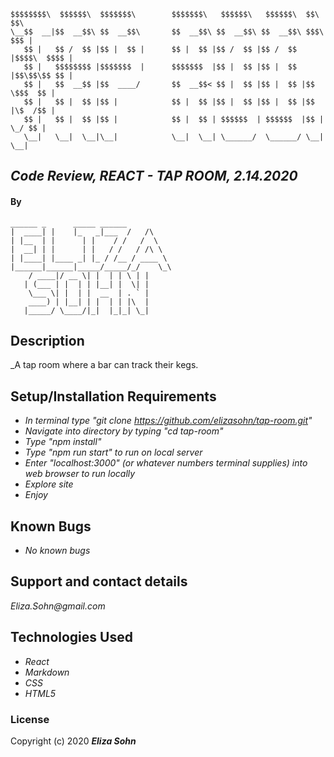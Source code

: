 

    $$$$$$$$\  $$$$$$\  $$$$$$$\        $$$$$$$\   $$$$$$\   $$$$$$\  $$\      $$\
    \__$$  __|$$  __$$\ $$  __$$\       $$  __$$\ $$  __$$\ $$  __$$\ $$$\    $$$ |
       $$ |   $$ /  $$ |$$ |  $$ |      $$ |  $$ |$$ /  $$ |$$ /  $$ |$$$$\  $$$$ |
       $$ |   $$$$$$$$ |$$$$$$$  |      $$$$$$$  |$$ |  $$ |$$ |  $$ |$$\$$\$$ $$ |
       $$ |   $$  __$$ |$$  ____/       $$  __$$< $$ |  $$ |$$ |  $$ |$$ \$$$  $$ |
       $$ |   $$ |  $$ |$$ |            $$ |  $$ |$$ |  $$ |$$ |  $$ |$$ |\$  /$$ |
       $$ |   $$ |  $$ |$$ |            $$ |  $$ | $$$$$$  | $$$$$$  |$$ | \_/ $$ |
       \__|   \__|  \__|\__|            \__|  \__| \______/  \______/ \__|     \__|



## _Code Review, REACT - TAP ROOM, 2.14.2020_



#### By

    ______ _      _____ ______         
    |  ____| |    |_   _|___  /   /\    
    | |__  | |      | |    / /   /  \   
    |  __| | |      | |   / /   / /\ \  
    | |____| |____ _| |_ / /__ / ____ \
    |______|______|_____/_____/_/    \_\
        / ____|/ __ \| |  | | \ | |      
       | (___ | |  | | |__| |  \| |      
        \___ \| |  | |  __  | . ` |      
        ____) | |__| | |  | | |\  |      
       |_____/ \____/|_|  |_|_| \_|      


## Description

_A tap room where a bar can track their kegs.

## Setup/Installation Requirements

* _In terminal type "git clone https://github.com/elizasohn/tap-room.git"_
* _Navigate into directory by typing "cd tap-room"_
* _Type "npm install"_
* _Type "npm run start" to run on local server_
* _Enter "localhost:3000" (or whatever numbers terminal supplies) into web browser to run locally_
* _Explore site_
* _Enjoy_

## Known Bugs

* _No known bugs_

## Support and contact details

_Eliza.Sohn@gmail.com_

## Technologies Used

* _React_
* _Markdown_
* _CSS_
* _HTML5_

### License


Copyright (c) 2020 **_Eliza Sohn_**

